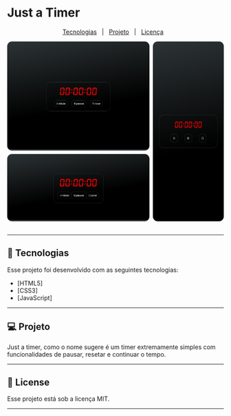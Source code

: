 #  Just a Timer
  
  
<p align="center" style="display: flex; align-items: center; justify-content: center">
  <a href="#-tecnologias">Tecnologias</a>&nbsp;&nbsp;&nbsp;|&nbsp;&nbsp;&nbsp;
  <a href="#-projeto">Projeto</a>&nbsp;&nbsp;&nbsp;|&nbsp;&nbsp;&nbsp;
  <a href="#-License">Licença</a>&nbsp;&nbsp;&nbsp;
</p>
  
<div style="display: grid; grid-template-columns: 2fr 1fr; gap: 0.5rem;" >
  <img alt="just a timer tela em computadores" title="just a timer tela em computadores" src="github-img/screenshot-desktop.png" style='border-radius: 0.7rem; grid-row: 1 / 1'/>
  <img alt="just a timer tela em celulares" title="just a timer tela em celulares" src="github-img/screenshot-mobile.png" style='border-radius: 0.7rem; grid-row: 1 / span 2; height: 100%'/>
  <img alt="just a timer tela em celulares(deitado)"  title="just a timer tela em celulares(deitado)"src="github-img/screenshot-mobile_horizontal.png" style='border-radius: 0.7rem; grid-column-start: 1; grid-row: 2 / 2'/>
</div>
  
<br>
  
---
  
##  🧪 Tecnologias
  
  
Esse projeto foi desenvolvido com as seguintes tecnologias:
  
- [HTML5]
- [CSS3]
- [JavaScript]
  
---
  
##  💻 Projeto
  
  
Just a timer, como o nome sugere é um timer extremamente simples com funcionalidades de pausar, resetar e continuar o tempo.
  
---
  
##  📝 License
  
  
Esse projeto está sob a licença MIT.
  
---
  